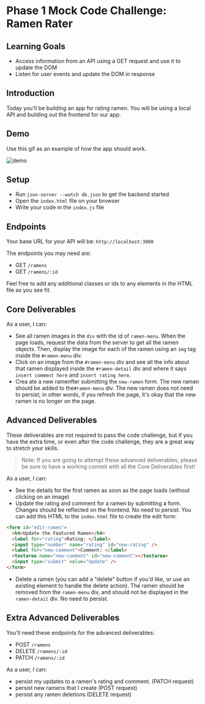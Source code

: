 # Phase 1 Mock Code Challenge: Ramen Rater

## Learning Goals

- Access information from an API using a GET request and use it to update the
  DOM
- Listen for user events and update the DOM in response

## Introduction

Today you'll be building an app for rating ramen. You will be using a local API
and building out the frontend for our app.

## Demo

Use this gif as an example of how the app should work.

![demo](https://curriculum-content.s3.amazonaws.com/phase-1/phase-1-mock-cc-ramen-rater/demo-gif.gif)

## Setup

- Run `json-server --watch db.json` to get the backend started
- Open the `index.html` file on your browser
- Write your code in the `index.js` file

## Endpoints

Your base URL for your API will be: `http://localhost:3000`

The endpoints you may need are:

- GET `/ramens`
- GET `/ramens/:id`

Feel free to add any additional classes or ids to any elements in the HTML file
as you see fit.

## Core Deliverables

As a user, I can:

- See all ramen images in the `div` with the id of `ramen-menu`. When the page
  loads, request the data from the server to get all the ramen objects. Then,
  display the image for each of the ramen using an `img` tag inside the
  `#ramen-menu` div.
- Click on an image from the `#ramen-menu` div and see all the info about that
  ramen displayed inside the `#ramen-detail` div and where it says
  `insert comment here` and `insert rating here`.
- Crea ate a new ramenfter submitting the `new-ramen` form. The new ramen should
  be added to the`#ramen-menu` div. The new ramen does not need to persist; in
  other words, if you refresh the page, it's okay that the new ramen is no
  longer on the page.

## Advanced Deliverables

These deliverables are not required to pass the code challenge, but if you have
the extra time, or even after the code challenge, they are a great way to
stretch your skills.

> Note: If you are going to attempt these advanced deliverables, please be sure
> to have a working commit with all the Core Deliverables first!

As a user, I can:

- See the details for the first ramen as soon as the page loads (without
  clicking on an image)
- Update the rating and comment for a ramen by submitting a form. Changes should
  be reflected on the frontend. No need to persist. You can add this HTML to the
  `index.html` file to create the edit form:

```html
<form id="edit-ramen">
  <h4>Update the Featured Ramen</h4>
  <label for="rating">Rating: </label>
  <input type="number" name="rating" id="new-rating" />
  <label for="new-comment">Comment: </label>
  <textarea name="new-comment" id="new-comment"></textarea>
  <input type="submit" value="Update" />
</form>
```

- Delete a ramen (you can add a "delete" button if you'd like, or use an
  existing element to handle the delete action). The ramen should be removed
  from the `ramen-menu` div, and should not be displayed in the `ramen-detail`
  div. No need to persist.

## Extra Advanced Deliverables

You'll need these endpoints for the advanced deliverables:

- POST `/ramens`
- DELETE `/ramens/:id`
- PATCH `/ramens/:id`

As a user, I can:

- persist my updates to a ramen's rating and comment. (PATCH request)
- persist new ramens that I create (POST request)
- persist any ramen deletions (DELETE request)
